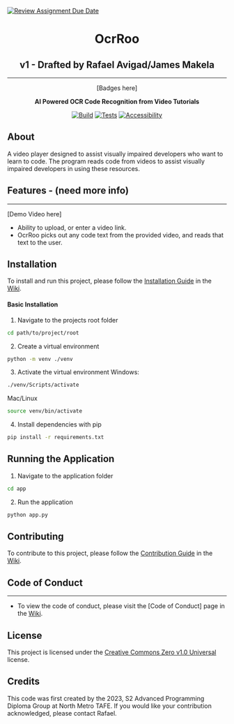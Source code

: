 [![Review Assignment Due Date](https://classroom.github.com/assets/deadline-readme-button-24ddc0f5d75046c5622901739e7c5dd533143b0c8e959d652212380cedb1ea36.svg)](https://classroom.github.com/a/SCA-edx6)

<div align="center">

# OcrRoo

## v1 - Drafted by Rafael Avigad/James Makela

---

[Badges here]

**AI Powered OCR Code Recognition from Video Tutorials**

[![Build](https://github.com/NM-TAFE/project-advanced-ui-development-team-mental-capacity/actions/workflows/build.yml/badge.svg)](https://github.com/NM-TAFE/project-advanced-ui-development-team-mental-capacity/actions/workflows/build.yml)
[![Tests](https://github.com/NM-TAFE/project-advanced-ui-development-team-mental-capacity/actions/workflows/tests.yml/badge.svg)](https://github.com/NM-TAFE/project-advanced-ui-development-team-mental-capacity/actions/workflows/tests.yml)
[![Accessibility](https://github.com/NM-TAFE/project-advanced-ui-development-team-mental-capacity/actions/workflows/accesibility.yml/badge.svg)](https://github.com/NM-TAFE/project-advanced-ui-development-team-mental-capacity/actions/workflows/accesibility.yml)

</div>

## About

A video player designed to assist visually impaired developers who want to learn to code.
The program reads code from videos to assist visually impaired developers in using these resources.

## Features - (need more info)

---

[Demo Video here]

- Ability to upload, or enter a video link.
- OcrRoo picks out any code text from the provided video, and reads that text to the user.

## Installation

To install and run this project, please follow the [Installation Guide](https://github.com/NM-TAFE/project-advanced-ui-development-team-mental-capacity/wiki/Installation-Guide)
in the [Wiki](https://github.com/NM-TAFE/project-advanced-ui-development-team-mental-capacity/wiki).

#### Basic Installation

1. Navigate to the projects root folder

```bash
cd path/to/project/root
```

2. Create a virtual environment

```bash
python -m venv ./venv
```

3. Activate the virtual environment
   Windows:

```bash
./venv/Scripts/activate
```

Mac/Linux

```bash
source venv/bin/activate
```

4. Install dependencies with pip

```bash
pip install -r requirements.txt
```

## Running the Application

1. Navigate to the application folder

```bash
cd app
```

2. Run the application

```bash
python app.py
```

## Contributing

To contribute to this project, please follow the [Contribution Guide](https://github.com/NM-TAFE/project-advanced-ui-development-team-mental-capacity/wiki/Contribution-Guide)
in the [Wiki](https://github.com/NM-TAFE/project-advanced-ui-development-team-mental-capacity/wiki).

## Code of Conduct

---

- To view the code of conduct, please visit the [Code of Conduct] page in the [Wiki](https://github.com/NM-TAFE/project-advanced-ui-development-team-mental-capacity/wiki).

## License

This project is licensed under the [Creative Commons Zero v1.0 Universal](../LICENSE) license.

## Credits

This code was first created by the 2023, S2 Advanced Programming Diploma Group at North Metro TAFE. If you would like your contribution acknowledged, please contact Rafael.
